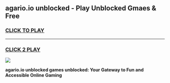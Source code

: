 
## agario.io unblocked - Play Unblocked Gmaes & Free
<h3>
<a href="https://news.freeplayer.one?title=agario.io_unblocked&ref=23F">CLICK TO PLAY</a></h3>
<hr>

<h3>
<a href="https://news.freeplayer.one?title=agario.io_unblocked&ref=23F">CLICK 2 PLAY</a>
  
</h3>

<a href="https://news.freeplayer.one?title=agario.io_unblocked&ref=23F/"><img src="https://clearcache.store/games.png"></a>


**agario.io unblocked games unblocked: Your Gateway to Fun and Accessible Online Gaming**
